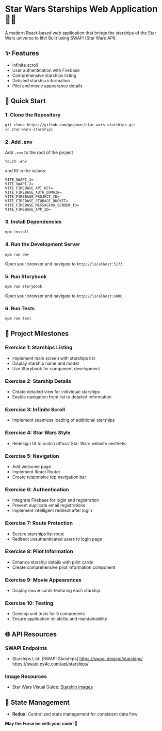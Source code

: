 # Star Wars Starships Web Application 🚀🌌

A modern React-based web application that brings the starships of the Star Wars universe to life! Built using SWAPI (Star Wars API).

## ✨ Features

- Infinite scroll
- User authentication with Firebase
- Comprehensive starships listing
- Detailed starship information
- Pilot and movie appearance details

## 🚀 Quick Start

### 1. Clone the Repository

```bash
git clone https://github.com/gogamar/star-wars-starships.git
cd star-wars-starships
```

### 2. Add .env

Add `.env` to the root of the project

```bash
touch .env
```

and fill in the values:

```
VITE_SWAPI_1=
VITE_SWAPI_2=
VITE_FIREBASE_API_KEY=
VITE_FIREBASE_AUTH_DOMAIN=
VITE_FIREBASE_PROJECT_ID=
VITE_FIREBASE_STORAGE_BUCKET=
VITE_FIREBASE_MESSAGING_SENDER_ID=
VITE_FIREBASE_APP_ID=
```

### 3. Install Dependencies

```bash
npm install
```

### 4. Run the Development Server

```bash
npm run dev
```

Open your browser and navigate to `http://localhost:5173`

### 5. Run Storybook

```bash
npm run storybook
```

Open your browser and navigate to `http://localhost:6006`

### 6. Run Tests

```bash
npm run test
```

## 🎯 Project Milestones

### Exercise 1: Starships Listing

- Implement main screen with starships list
- Display starship name and model
- Use Storybook for component development

### Exercise 2: Starship Details

- Create detailed view for individual starships
- Enable navigation from list to detailed information

### Exercise 3: Infinite Scroll

- Implement seamless loading of additional starships

### Exercise 4: Star Wars Style

- Redesign UI to match official Star Wars website aesthetic

### Exercise 5: Navigation

- Add welcome page
- Implement React Router
- Create responsive top navigation bar

### Exercise 6: Authentication

- Integrate Firebase for login and registration
- Prevent duplicate email registrations
- Implement intelligent redirect after login

### Exercise 7: Route Protection

- Secure starships list route
- Redirect unauthenticated users to login page

### Exercise 8: Pilot Information

- Enhance starship details with pilot cards
- Create comprehensive pilot information component

### Exercise 9: Movie Appearances

- Display movie cards featuring each starship

### Exercise 10: Testing

- Develop unit tests for 3 components
- Ensure application reliability and maintainability

## 🌐 API Resources

### SWAPI Endpoints

- Starships List: [SWAPI Starships]
  https://swapi.dev/api/starships/
  https://swapi.py4e.com/api/starships/

### Image Resources

- Star Wars Visual Guide: [Starship Images](https://starwars-visualguide.com/)

## 🧰 State Management

- **Redux:** Centralized state management for consistent data flow

**May the Force be with your code! 🌟**
